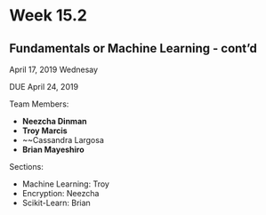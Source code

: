 # Week 15.2
## Fundamentals or Machine Learning - cont’d

April 17, 2019 Wednesay

DUE April 24, 2019

Team Members:

 - **Neezcha Dinman**  
 -  **Troy Marcis** 
 - ~~Cassandra Largosa
 - **Brian Mayeshiro**
  
  
  
Sections:
  - Machine Learning: Troy
  - Encryption: Neezcha
  - Scikit-Learn: Brian
  
  

